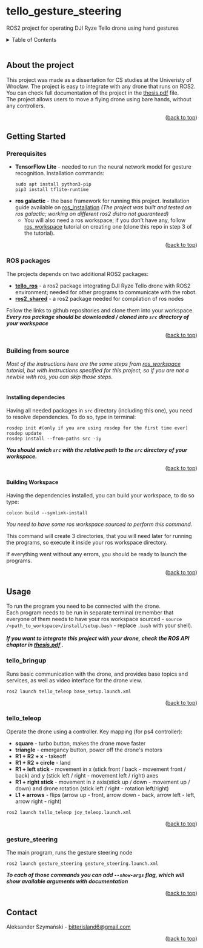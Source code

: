 <a name="readme-top"></a>

# tello_gesture_steering
ROS2 project for operating DJI Ryze Tello drone using hand gestures

<details>
  <summary>Table of Contents</summary>
  <ol>
    <li>
      <a href="#about-the-project">About The Project</a>
    </li>
    <li>
      <a href="#getting-started">Getting Started</a>
      <ul>
        <li><a href="#prerequisites">Prerequisites</a></li>
        <li><a href="#building-from-source">Building from source</a></li>
      </ul>
    </li>
    <li><a href="#usage">Usage</a></li>
    <li><a href="#contact">Contact</a></li>
  </ol>
</details>
<br>

## About the project
This project was made as a dissertation for CS studies at the Univeristy of Wrocław. The project is easy to integrate with any drone that runs on ROS2. You can check full documentation of the project in the [thesis.pdf](./thesis.pdf) file. <br>
The project allows users to move a flying drone using bare hands, without any controllers.
<p align="right">(<a href="#readme-top">back to top</a>)</p>

## Getting Started
### Prerequisites
* **TensorFlow Lite** - needed to run the neural network model for gesture recognition. Installation commands:
  ```
  sudo apt install python3-pip
  pip3 install tflite-runtime
  ```
* **ros galactic** - the base framework for running this project. Installation guide available on [ros_installation] *(The project was built and tested on ros galactic; working on different ros2 distro not guaranteed)* <br>
    - You will also need a ros workspace; if you don't have any, follow [ros_workspace] tutorial on creating one (clone this repo in step 3 of the tutorial).
<p align="right">(<a href="#readme-top">back to top</a>)</p>

### ROS packages
The projects depends on two additional ROS2 packages:
* **[tello_ros]** - a ros2 package integrating DJI Ryze Tello drone with ROS2 environment; needed for other programs to communicate with the robot.
* **[ros2_shared]** - a ros2 package needed for compilation of ros nodes

Follow the links to github repositories and clone them into your workspace.
***Every ros package should be downloaded / cloned into `src` directory of your workspace***
<p align="right">(<a href="#readme-top">back to top</a>)</p>

### Building from source
*Most of the instructions here are the same steps from [ros_workspace] tutorial, but with instructions specified for this project, so if you are not a newbie with ros, you can skip those steps.*<br><br>

#### Installing dependecies
Having all needed packages in `src` directory (including this one), you need to resolve dependencies. To do so, type in terminal:
```
rosdep init #(only if you are using rosdep for the first time ever)
rosdep update
rosdep install --from-paths src -iy
```
***You should swich `src` with the relative path to the `src` directory of your workspace.***
<p align="right">(<a href="#readme-top">back to top</a>)</p>

#### Building Workspace
Having the dependencies installed, you can build your workspace, to do so type:
```
colcon build --symlink-install
```
*You need to have some ros workspace sourced to perform this command.*

This command will create 3 directories, that you will need later for running the programs, so execute it inside your ros workspace directory.

If everything went without any errors, you should be ready to launch the programs.
<p align="right">(<a href="#readme-top">back to top</a>)</p>

## Usage
To run the program you need to be connected with the drone.<br>
Each program needs to be run in separate terminal (remember that everyone of them needs to have your ros workspace sourced - `source /<path_to_workspace>/install/setup.bash` - replace `.bash` with your shell). <br><br>
***If you want to integrate this project with your drone, check the ROS API chapter in [thesis.pdf](./thesis.pdf) .***

### tello_bringup
Runs basic communication with the drone, and provides base topics and services, as well as video interface for the drone view.
```
ros2 launch tello_teleop base_setup.launch.xml
```
<p align="right">(<a href="#readme-top">back to top</a>)</p>

### tello_teleop
Operate the drone using a controller. Key mapping (for ps4 controller):
- **square** -  turbo button, makes the drone move faster
- **triangle** - emergancy button, power off the drone's motors
- **R1 + R2 + x** - takeoff
- **R1 + R2 + circle** - land
- **R1 + left stick** - movement in x (stick front / back - movement front / back) and y (stick left / right - movement left / right) axes 
- **R1 + right stick** - movement in z axis(stick up / down - movement up / down) and drone rotation (stick left / right - rotation left/right)
- **L1 + arrows** - flips (arrow up - front, arrow down - back, arrow left - left, arrow right - right)

```
ros2 launch tello_teleop joy_teleop.launch.xml
```
<p align="right">(<a href="#readme-top">back to top</a>)</p>

### gesture_steering
The main program, runs the gesture steering node
```
ros2 launch gesture_steering gesture_steering.launch.xml
```

***To each of those commands you can add `--show-args` flag, which will show available arguments with documentation***
<p align="right">(<a href="#readme-top">back to top</a>)</p>

## Contact
Aleksander Szymański - bitterisland6@gmail.com
<p align="right">(<a href="#readme-top">back to top</a>)</p>

[ros_installation]: https://docs.ros.org/en/foxy/Installation.html
[ros_workspace]: https://docs.ros.org/en/foxy/Tutorials/Beginner-Client-Libraries/Creating-A-Workspace/Creating-A-Workspace.html
[tello_ros]: https://github.com/clydemcqueen/tello_ros
[ros2_shared]: https://github.com/ptrmu/ros2_shared